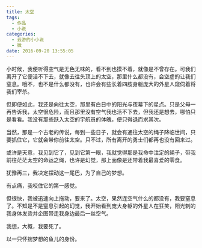 ```yaml
---
title: 太空
tags:
  - 作品
  - 小说
categories:
  - 云游的小小说
  - 微
date: 2016-09-20 13:55:05
---
```


小时候，我便听得空气是无色无味的，看不到也摸不着，就像是不曾存在。可我们离开了它便活不下去，就像去往头顶上的太空，那里什么都没有，会空虚的让我们窒息。哦不，也不是什么都没有，也许会有些长着四肢身躯庞大的外星人窥伺着将我们宰杀。

但即便如此，我还是向往太空，那里有白日中的阳光与夜幕下的星点。<!--more-->只是父母一再告诉我，太空很危险，而且那里没有空气我也活不下去，但我还是想去，哪怕只是看看。我没有那些跃入太空的宇航员的体魄，便只得退而求其次。

当然，那是一个古老的传说，每到一些日子，就会有通往太空的绳子降临世间，只要抓住它，它就会带你前往太空。只不过，所有离开的勇士们都再也没有回来过。

或许是天意，我见到它了，见到它第一眼，我就觉得那是我命中注定的绳子，带我前往茫茫太空的命运之绳，也许是幻觉，那上面像是还带着我最喜爱的零食。

犹豫再三，我决定摆动这一尾巴，为了自己的梦想。

有点痛，我咬住它的第一感觉。

但很快，我被迅速向上拖动，要来了。太空，果然连空气什么的都没有，我要窒息了。不知是不是窒息引起的幻觉，我开始看到庞大身躯的外星人在狂笑，阳光刺的我身体发烫并企图带走我身边最后一丝空气。

我想，大概，我要死了。

以一只怀揣梦想的鱼儿的身份。